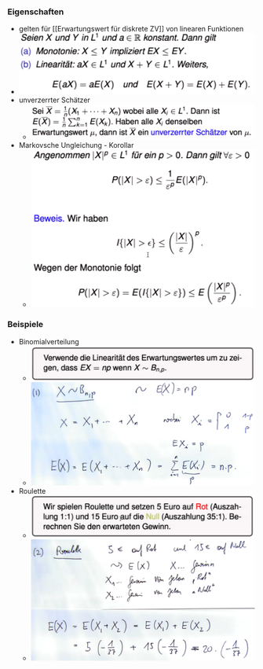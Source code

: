 ### Eigenschaften
+ gelten für [[Erwartungswert für diskrete ZV]] von linearen Funktionen
+ ![](../../../../z_images/Pasted%20image%2020221030155005.png)
+ unverzerrter Schätzer
	+ ![](../../../../z_images/Pasted%20image%2020221030155539.png)
+ Markovsche Ungleichung - Korollar
	+ ![](../../../../z_images/Pasted%20image%2020221030161138.png)

### Beispiele
+ Binomialverteilung
	+ ![](../../../../z_images/Pasted%20image%2020221030155644.png)
	+ ![](../../../../z_images/Pasted%20image%2020221030155903.png)
+ Roulette
	+ ![](../../../../z_images/Pasted%20image%2020221030155917.png)
	+ ![](../../../../z_images/Pasted%20image%2020221030160223.png)